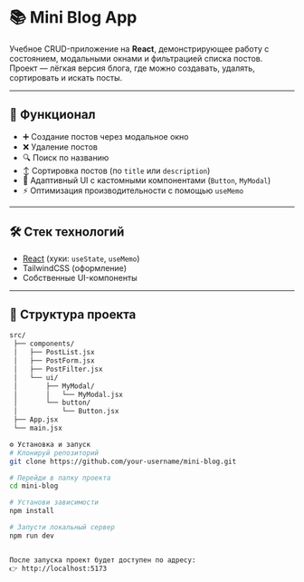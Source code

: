 # 📚 Mini Blog App

Учебное CRUD-приложение на **React**, демонстрирующее работу с состоянием, модальными окнами и фильтрацией списка постов.  
Проект — лёгкая версия блога, где можно создавать, удалять, сортировать и искать посты.

---

## 🚀 Функционал

- ➕ Создание постов через модальное окно  
- ❌ Удаление постов  
- 🔍 Поиск по названию  
- ↕️ Сортировка постов (по `title` или `description`)  
- 🎨 Адаптивный UI с кастомными компонентами (`Button`, `MyModal`)  
- ⚡ Оптимизация производительности с помощью `useMemo`  

---

## 🛠️ Стек технологий

- [React](https://react.dev/) (хуки: `useState`, `useMemo`)  
- TailwindCSS (оформление)  
- Собственные UI-компоненты  

---

## 📂 Структура проекта

```bash
src/
 ├── components/
 │   ├── PostList.jsx
 │   ├── PostForm.jsx
 │   ├── PostFilter.jsx
 │   └── ui/
 │       ├── MyModal/
 │       │   └── MyModal.jsx
 │       └── button/
 │           └── Button.jsx
 ├── App.jsx
 └── main.jsx

⚙️ Установка и запуск
# Клонируй репозиторий
git clone https://github.com/your-username/mini-blog.git

# Перейди в папку проекта
cd mini-blog

# Установи зависимости
npm install

# Запусти локальный сервер
npm run dev


После запуска проект будет доступен по адресу:
👉 http://localhost:5173

